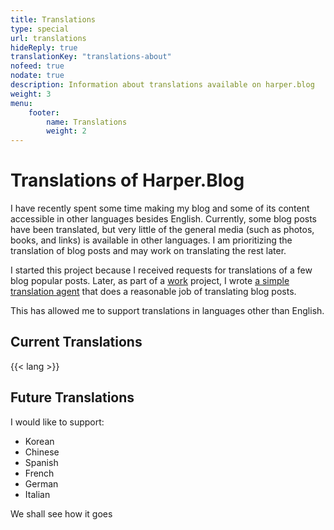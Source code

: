 ```yaml
---
title: Translations
type: special
url: translations
hideReply: true
translationKey: "translations-about"
nofeed: true
nodate: true
description: Information about translations available on harper.blog
weight: 3
menu:
    footer:
        name: Translations
        weight: 2
---
```


# Translations of Harper.Blog

I have recently spent some time making my blog and some of its content accessible in other languages besides English. Currently, some blog posts have been translated, but very little of the general media (such as photos, books, and links) is available in other languages. I am prioritizing the translation of blog posts and may work on translating the rest later.

I started this project because I received requests for translations of a few blog popular posts. Later, as part of a [work](https://2389.ai) project, I wrote [a simple translation agent](https://github.com/2389-research/translator) that does a reasonable job of translating blog posts.

This has allowed me to support translations in languages other than English.

## Current Translations

{{< lang >}}

## Future Translations

I would like to support:

- Korean
- Chinese
- Spanish
- French
- German
- Italian

We shall see how it goes
